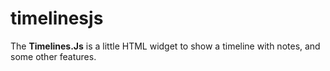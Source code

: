 # timelinesjs
The **Timelines.Js** is a little HTML widget to show a timeline with notes, and some other features.
